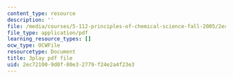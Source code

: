 ```yaml
---
content_type: resource
description: ''
file: /media/courses/5-112-principles-of-chemical-science-fall-2005/2ec721009d0f80e32779f24e2a4f23e3_hG8KdheMUeo.pdf
file_type: application/pdf
learning_resource_types: []
ocw_type: OCWFile
resourcetype: Document
title: 3play pdf file
uid: 2ec72100-9d0f-80e3-2779-f24e2a4f23e3
---
```

